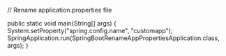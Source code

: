 // Rename application.properties file

public static void main(String[] args) {
    System.setProperty("spring.config.name", "customapp");
    SpringApplication.run(SpringBootRenameAppPropertiesApplication.class, args);
}
